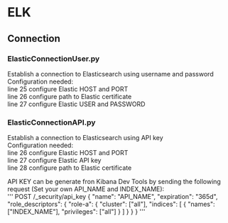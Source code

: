 # ELK

## Connection
### ElasticConnectionUser.py
Establish a connection to Elasticsearch using username and password  
Configuration needed:  
    line 25 configure Elastic HOST and PORT  
    line 26 configure path to Elastic certificate  
    line 27 configure Elastic USER and PASSWORD  

### ElasticConnectionAPI.py
Establish a connection to Elasticsearch using API key  
    Configuration needed:  
        line 26 configure Elastic HOST and PORT  
        line 27 configure Elastic API key  
        line 28 configure path to Elastic certificate  

API KEY can be generate fron Kibana Dev Tools by sending the following request (Set your own API_NAME and INDEX_NAME):  
'''
POST /_security/api_key
{
"name": "API_NAME",
"expiration": "365d",   
"role_descriptors": { 
    "role-a": {
    "cluster": ["all"],
    "indices": [
        {
        "names": ["INDEX_NAME"],
        "privileges": ["all"]
        }
    ]
    }
}
}
'''